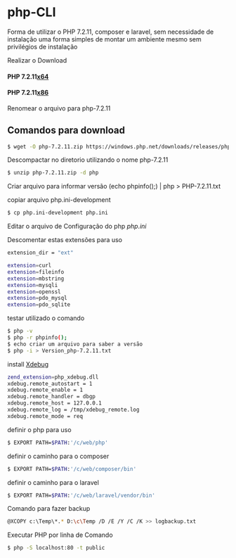 # php-CLI

Forma de utilizar o PHP 7.2.11, composer e laravel, sem necessidade de instalação uma forma simples de montar um ambiente mesmo sem privilégios de instalação


Realizar o Download

#### PHP 7.2.11[x64](https://windows.php.net/downloads/releases/php-7.2.11-nts-Win32-VC15-x64.zip)

#### PHP 7.2.11[x86](https://windows.php.net/downloads/releases/php-7.2.11-nts-Win32-VC15-x86.zip)

Renomear o arquivo para php-7.2.11

## Comandos para download 
```sh
$ wget -O php-7.2.11.zip https://windows.php.net/downloads/releases/php-7.2.11-nts-Win32-VC15-x64.zip --progress=bar:force
```
Descompactar no diretorio utilizando o nome php-7.2.11

```sh
$ unzip php-7.2.11.zip -d php
```
Criar arquivo para informar versão 
(echo phpinfo();) | php > PHP-7.2.11.txt

copiar arquivo php.ini-development
```sh
$ cp php.ini-development php.ini
```
Editar o arquivo de Configuração do php 
*php.ini*

Descomentar estas extensões para uso

```sh
extension_dir = "ext"

extension=curl
extension=fileinfo
extension=mbstring
extension=mysqli
extension=openssl
extension=pdo_mysql
extension=pdo_sqlite
```

testar utilizado o comando 
```sh
$ php -v
$ php -r phpinfo();
$ echo criar um arquivo para saber a versão
$ php -i > Version_php-7.2.11.txt
```

install [Xdebug](http://xdebug.org/files/php_xdebug-2.7.2-7.2-vc15-nts-x86_64.dll)
```sh
zend_extension=php_xdebug.dll
xdebug.remote_autostart = 1
xdebug.remote_enable = 1
xdebug.remote_handler = dbgp
xdebug.remote_host = 127.0.0.1
xdebug.remote_log = /tmp/xdebug_remote.log
xdebug.remote_mode = req
```

definir o php para uso
```sh
$ EXPORT PATH=$PATH:'/c/web/php'
```

definir o caminho para o composer
```sh
$ EXPORT PATH=$PATH:'/c/web/composer/bin' 
```

definir o caminho para o laravel
```sh
$ EXPORT PATH=$PATH:'/c/web/laravel/vendor/bin' 
```

Comando para fazer backup
```sh
@XCOPY c:\Temp\*.* D:\c\Temp /D /E /Y /C /K >> logbackup.txt
```
Executar PHP por linha de Comando
```sh
$ php -S localhost:80 -t public
```

 
